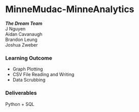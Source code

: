 # MinneMudac-MinneAnalytics
***The Dream Team***
<br />J Nguyen<br />Aidan Cavanaugh<br />Brandon Leung<br />Joshua Zweber

### Learning Outcome
- Graph Plotting
- CSV File Reading and Writing
- Data Scrubbing

### Deliverables
Python + SQL
